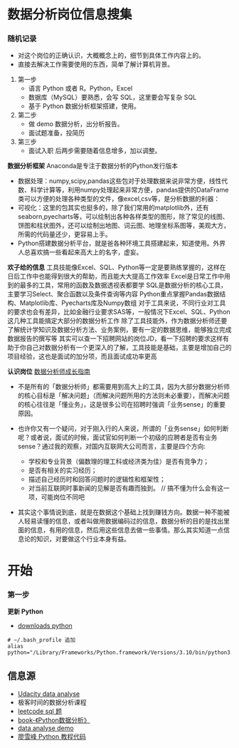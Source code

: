 # 数据分析岗位信息搜集


### 随机记录

- 对这个岗位的正确认识，大概概念上的，细节到具体工作内容上的。
- 直接去解决工作需要使用的东西，简单了解计算机背景。

1. 第一步
   - 语言 Python 或者 R。Python，Excel
   - 数据库（MySQL）要熟悉，会写 SQL，这里要会写复杂 SQL
   - 基于 Python 数据分析框架搭建，使用。
2. 第二步
   - 做 demo 数据分析，出分析报告。
   - 面试题准备，投简历
3. 第三步
   - 面试入职
后两步需要随着信息增多，加以调整。

**数据分析框架**
Anaconda是专注于数据分析的Python发行版本
- 数据处理：numpy,scipy,pandas这些包对于处理数据来说非常方便，线性代数、科学计算等，利用numpy处理起来非常方便，pandas提供的DataFrame类可以方便的处理各种类型的文件，像excel,csv等，是分析数据的利器：
- 可视化：这里的包其实也挺多的，除了我们常用的matplotlib外，还有seaborn,pyecharts等，可以绘制出各种各样类型的图形，除了常见的线图、饼图和柱状图外，还可以绘制出地图、词云图、地理坐标系图等，美观大方，所需的代码量还少，更容易上手。
- Python搭建数据分析平台，就是爸各种环境工具搭建起来，知道使用。外界人总喜欢搞一些看起来高大上的名字，虚妄。


**欢子给的信息**
工具技能像Excel、SQL、Python等一定是要熟练掌握的，这样在日后工作中也能得到很大的帮助，而且能大大提高工作效率
Excel是日常工作中用到的最多的工具，常用的函数及数据透视表都要学
SQL是数据分析的核心工具，主要学习Select、聚合函数以及条件查询等内容
Python重点掌握Pandas数据结构、Matplotlib库、Pyecharts库及Numpy数组
对于工具来说，不同行业对工具的要求也会有差异，比如金融行业要求SAS等，一般情况下Excel、SQL、Python这几种工具能搞定大部分的数据分析工作
除了工具技能外，作为数据分析师还要了解统计学知识及数据分析方法、业务案例，要有一定的数据思维，能够独立完成数据报告的撰写等
其实可以查一下招聘网站的岗位JD，看一下招聘的要求这样有助于你自己对数据分析有一个更深入的了解，工具技能是基础，主要是增加自己的项目经验，这也是面试的加分项，而且面试成功率更高

**认识岗位**
[数据分析师成长指南](https://juejin.cn/post/6844903598938161166)
- 不是所有的「数据分析师」都需要用到高大上的工具，因为大部分数据分析师的核心目标是「解决问题」（而解决问题所用的方法则未必重要），而解决问题的核心往往是「懂业务」，这是很多公司在招聘时强调「业务sense」的重要原因。
- 也许你又有一个疑问，对于刚入行的人来说，所谓的「业务sense」如何判断呢？或者说，面试的时候，面试官如何判断一个初级的应聘者是否有业务sense？通过我的观察，对国内互联网大公司而言，主要是四个方向:
  
  - 学校和专业背景（偏数理的理工科或经济类为佳）是否有竞争力；
  - 是否有相关的实习经历；
  - 描述自己经历时和回答问题时的逻辑性和框架性；
  - 对当前互联网时事新闻的见解是否有趣而独到。  // 搞不懂为什么会有这一项，可能岗位不同吧
  
- 其实这个事情说到底，就是在数据这个基础上找到赚钱方向。数据一种不能被人轻易读懂的信息，或者叫做用数据编码过的信息，数据分析的目的是找出里面的信息，有用的信息，然后用这些信息去做一些事情。那么其实知道一点信息论的知识，对要做这个行业本身有益。



# 开始

### 第一步
**更新 Python**
- [downloads python](https://www.python.org/downloads/)
```shell
# ~/.bash_profile 追加
alias python="/Library/Frameworks/Python.framework/Versions/3.10/bin/python3.10"
```



## 信息源
- [Udacity data analyse](https://www.udacity.com/course/data-analyst-nanodegree--nd002)
- 极客时间的数据分析课程
- [leetcode sql 题](https://leetcode-cn.com/problemset/database/)
- [book-《Python数据分析》](https://github.com/iamseancheney/python_for_data_analysis_2nd_chinese_version)
- [data analyse demo](https://github.com/TurboWay/bigdata_analyse)
- [廖雪峰 Python 教程代码](https://github.com/seeways/PythonDemo)